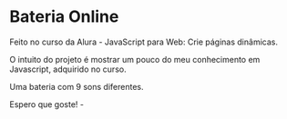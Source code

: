 # Bateria  Online       

Feito no curso da Alura - JavaScript para Web: Crie páginas dinâmicas.

O intuito do projeto é mostrar um pouco do meu conhecimento em Javascript, adquirido no curso.

Uma bateria com 9 sons diferentes.     

Espero que goste! - 
